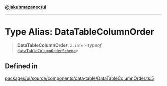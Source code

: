 [**@jakubmazanec/ui**](../README.md)

---

# Type Alias: DataTableColumnOrder

> **DataTableColumnOrder**: `z.infer`\<_typeof_
> [`dataTableColumnOrderSchema`](../variables/dataTableColumnOrderSchema.md)\>

## Defined in

[packages/ui/source/components/data-table/DataTableColumnOrder.ts:5](https://github.com/jakubmazanec/tools/blob/0633c96618f3c6692ade528aee0f27ac091468a5/packages/ui/source/components/data-table/DataTableColumnOrder.ts#L5)
